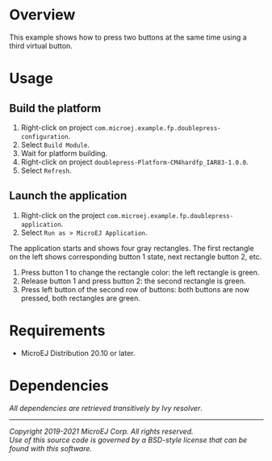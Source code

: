 # Overview
This example shows how to press two buttons at the same time using a third virtual button.

# Usage

## Build the platform
1. Right-click on project `com.microej.example.fp.doublepress-configuration`.
2. Select `Build Module`.
3. Wait for platform building.
4. Right-click on project `doublepress-Platform-CM4hardfp_IAR83-1.0.0`.
5. Select `Refresh`.

## Launch the application
1. Right-click on the project `com.microej.example.fp.doublepress-application`.
2. Select `Run as > MicroEJ Application`.

The application starts and shows four gray rectangles. The first rectangle on the left shows corresponding button 1 state, next rectangle button 2, etc. 

1. Press button 1 to change the rectangle color: the left rectangle is green.
2. Release button 1 and press button 2: the second rectangle is green.
3. Press left button of the second row of buttons: both buttons are now pressed, both rectangles are green.

# Requirements
* MicroEJ Distribution 20.10 or later.

# Dependencies
_All dependencies are retrieved transitively by Ivy resolver_.

---
_Copyright 2019-2021 MicroEJ Corp. All rights reserved._  
_Use of this source code is governed by a BSD-style license that can be found with this software._  
